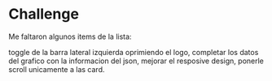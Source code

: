 # Challenge

Me faltaron algunos items de la lista:

toggle de la barra lateral izquierda oprimiendo el logo,
completar los datos del grafico con la informacion del json,
mejorar el resposive design, 
ponerle scroll unicamente a las card.
